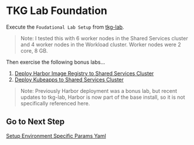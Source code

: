 # TKG Lab Foundation

Execute the `Foudational Lab Setup` from [tkg-lab](https://github.com/Pivotal-Field-Engineering/tkg-lab).

>Note: I tested this with 6 worker nodes in the Shared Services cluster and 4 worker nodes in the Workload cluster.  Worker nodes were 2 core, 8 GB.

Then exercise the following bonus labs...

1. [Deploy Harbor Image Registry to Shared Services Cluster](https://github.com/Pivotal-Field-Engineering/tkg-lab/blob/master/docs/bonus-labs/harbor.md)
2. [Deploy Kubeapps to Shared Services Cluster](https://github.com/Pivotal-Field-Engineering/tkg-lab/blob/master/docs/bonus-labs/kubeapps.md)

>Note: Previously Harbor deployment was a bonus lab, but recent updates to tkg-lab, Harbor is now part of the base install, so it is not specifically referenced here.

## Go to Next Step

[Setup Environment Specific Params Yaml](01-environment-config.md)
